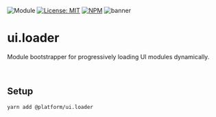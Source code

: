 ![Module](https://img.shields.io/badge/%40platform-ui.loader-%23EA4E7E.svg)
[![License: MIT](https://img.shields.io/badge/license-MIT-blue.svg)](https://opensource.org/licenses/MIT)
[![NPM](https://img.shields.io/npm/v/@platform/ui.loader.svg?colorB=blue&style=flat)](https://www.npmjs.com/package/@platform/ui.loader)
![banner](https://user-images.githubusercontent.com/185555/63812045-43f90900-c97d-11e9-9983-7fb4f85c0b01.png)


# ui.loader
Module bootstrapper for progressively loading UI modules dynamically.

<p>&nbsp;<p>

## Setup

    yarn add @platform/ui.loader



<p>&nbsp;<p>
<p>&nbsp;<p>
